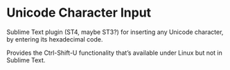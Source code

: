 # Unicode Character Input

Sublime Text plugin (ST4, maybe ST3?) for inserting any Unicode character,
by entering its hexadecimal code.

Provides the Ctrl-Shift-U functionality that’s available under Linux but not in Sublime Text.
